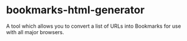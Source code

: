 # bookmarks-html-generator
A tool which allows you to convert a list of URLs into Bookmarks for use with all major browsers.

